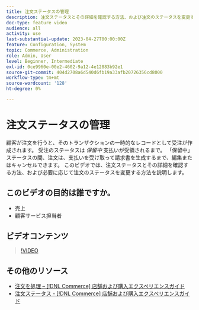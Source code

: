 ```yaml
---
title: 注文ステータスの管理
description: 注文ステータスとその詳細を確認する方法、および注文のステータスを変更する方法を説明します。
doc-type: feature video
audience: all
activity: use
last-substantial-update: 2023-04-27T00:00:00Z
feature: Configuration, System
topic: Commerce, Administration
role: Admin, User
level: Beginner, Intermediate
exl-id: 0ce9960e-00e2-4602-9a12-4e12883b92e1
source-git-commit: 404d2708a6d540d6fb19a33afb20726356cd8000
workflow-type: tm+mt
source-wordcount: '128'
ht-degree: 0%

---
```


# 注文ステータスの管理

顧客が注文を行うと、そのトランザクションの一時的なレコードとして受注が作成されます。 受注のステータスは _保留中_ 支払いが受領されるまで。 「保留中」ステータスの間、注文は、支払いを受け取って請求書を生成するまで、編集またはキャンセルできます。 このビデオでは、注文ステータスとその詳細を確認する方法、および必要に応じて注文のステータスを変更する方法を説明します。

## このビデオの目的は誰ですか。

- 売上
- 顧客サービス担当者

## ビデオコンテンツ

>[!VIDEO](https://video.tv.adobe.com/v/343935?quality=12&learn=on)

## その他のリソース

- [注文を処理 –  [!DNL Commerce] 店舗および購入エクスペリエンスガイド](https://experienceleague.adobe.com/docs/commerce-admin/stores-sales/order-management/orders/order-processing.html#process-an-order)
- [注文ステータス - [!DNL Commerce] 店舗および購入エクスペリエンスガイド](https://experienceleague.adobe.com/docs/commerce-admin/stores-sales/order-management/orders/order-status.html)
